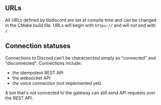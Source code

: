 ## URLs
All URLs defined by libdiscord are set at compile time and can be changed in the CMake build file.
URLs will begin with ``https://`` and will not end with ``/``.

## Connection statuses
Connections to Discord can't be characterized simply as "connected" and "disconnected". Connections include:
* the idempotent REST API
* the websocket API
* the voice connection (not implemented yet)

A bot that's not connected to the gateway can still send API requests over the REST API.
